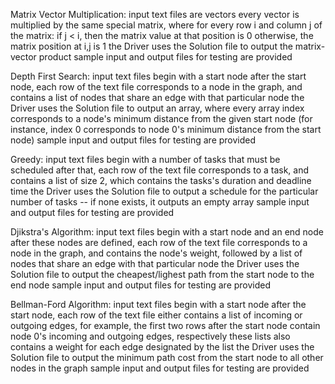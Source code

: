 Matrix Vector Multiplication:
  input text files are vectors
  every vector is multiplied by the same special matrix, where for every row i and column j of the matrix:
    if j < i, then the matrix value at that position is 0
    otherwise, the matrix position at i,j is 1
  the Driver uses the Solution file to output the matrix-vector product
  sample input and output files for testing are provided

Depth First Search:
  input text files begin with a start node
  after the start node, each row of the text file corresponds to a node in the graph, and contains a list of nodes that share an edge with that particular node
  the Driver uses the Solution file to output an array, where every array index corresponds to a node's minimum distance from the given start node (for instance, index 0 corresponds to node 0's minimum distance from the start node)
  sample input and output files for testing are provided

Greedy:
  input text files begin with a number of tasks that must be scheduled
  after that, each row of the text file corresponds to a task, and contains a list of size 2, which contains the tasks's duration and deadline time
  the Driver uses the Solution file to output a schedule for the particular number of tasks -- if none exists, it outputs an empty array
  sample input and output files for testing are provided
  
Djikstra's Algorithm:
  input text files begin with a start node and an end node
  after these nodes are defined, each row of the text file corresponds to a node in the graph, and contains the node's weight, followed by a list of nodes that share an edge with that particular node
  the Driver uses the Solution file to output the cheapest/lighest path from the start node to the end node
  sample input and output files for testing are provided
  
Bellman-Ford Algorithm:
  input text files begin with a start node
  after the start node, each row of the text file either contains a list of incoming or outgoing edges, for example, the first two rows after the start node contain node 0's incoming and outgoing edges, respectively 
  these lists also contains a weight for each edge designated by the list
  the Driver uses the Solution file to output the minimum path cost from the start node to all other nodes in the graph
  sample input and output files for testing are provided
